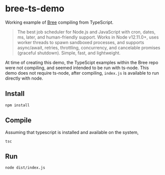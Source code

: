 # bree-ts-demo

Working example of [Bree](https://github.com/breejs/bree) compiling from TypeScript.

> The best job scheduler for Node.js and JavaScript with cron, dates, ms, later, and human-friendly support. Works in Node v12.11.0+, uses worker threads to spawn sandboxed processes, and supports async/await, retries, throttling, concurrency, and cancelable promises (graceful shutdown). Simple, fast, and lightweight.

At time of creating this demo, the TypeScipt examples within the Bree repo were not compiling, and seemed intended to be run with ts-node. This demo does not require ts-node, after compiling, `index.js` is available to run directly with node.

## Install

`npm install`

## Compile

Assuming that typescript is installed and available on the system,

`tsc`

## Run

`node dist/index.js`
